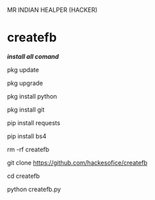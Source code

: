 
MR INDIAN HEALPER (HACKER)


# createfb
***install all comand***

pkg update

pkg upgrade

pkg install python

pkg install git

pip install requests

pip install bs4

rm -rf createfb

git clone https://github.com/hackesofice/createfb

cd createfb

python createfb.py

